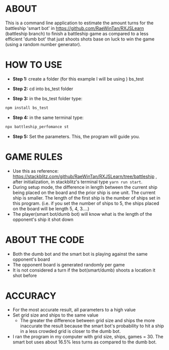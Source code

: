 # ABOUT

This is a command line application to estimate the amount turns for the battleship 'smart bot' in  https://github.com/RaeWinTan/RXJSLearn (battleship branch) to finish a battleship game as compared to a less efficient 'dumb bot' that just shoots shots base on luck to win the game (using a random number generator).

# HOW TO USE

* **Step 1:** create a folder (for this example I will be using ) bs_test

* **Step 2:** cd into bs_test folder

* **Step 3:** in the bs_test folder type:
```sh
npm install bs_test
```

* **Step 4:** in the same terminal type:
```sh
npx battleship_perfomance st
```

* **Step 5:** Set the parameters. This, the program will guide you.


# GAME RULES

* Use this as reference: https://stackblitz.com/github/RaeWinTan/RXJSLearn/tree/battleship , after initialization, in stackblitz's terminal type `yarn run start`.
* During setup mode, the difference in length between the current ship being placed on the board and the prior ship is one unit. The current ship is smaller. The length of the first ship is the number of ships set in this program. (i.e. if you set the number of ships to 5, the ships placed on the board will be length 5, 4, 3....)     
* The player(smart bot/dumb bot) will know what is the length of the opponent's ship it shot down

# ABOUT THE CODE

* Both the dumb bot and the smart bot is playing against the same opponent's board
* The opponent board is generated randomly per game
* It is not considered a turn if the bot(smart/dumb) shoots a location it shot before

# ACCURACY
* For the most accurate result, all parameters to a high value
* Set grid size and ships to the same value
  * The greater the difference between grid size and ships the more inaccurate the result because the smart bot's probability to hit a ship in a less crowded grid is closer to the dumb bot.
* I ran the program in my computer with grid size, ships, games = 30. The smart bot uses about 16.5% less turns as compared to the dumb bot.
